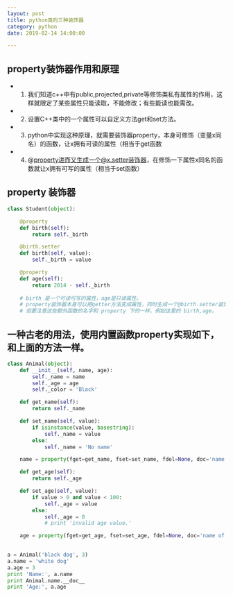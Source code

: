 ```yaml
---
layout: post
title: python类的三种装饰器
category: python
date: 2019-02-14 14:00:00

---
```


## property装饰器作用和原理

* 1. 我们知道c++中有public,projected,private等修饰类私有属性的作用，这样就限定了某些属性只能读取，不能修改；有些能读也能需改。
* 2. 设置C++类中的一个属性可以自定义方法get和set方法。
* 3. python中实现这种原理，就需要装饰器property，本身可修饰（变量x同名）的函数，让x拥有可读的属性（相当于get函数
* 4. @property进而又生成一个@x.setter装饰器，在修饰一下属性x同名的函数就让x拥有可写的属性（相当于set函数）


## property 装饰器

```py
class Student(object):

    @property
    def birth(self):
        return self._birth

    @birth.setter
    def birth(self, value):
        self._birth = value

    @property
    def age(self):
        return 2014 - self._birth
        
    # birth 是一个可读可写的属性，age是只读属性。
    # property装饰器本身可以把getter方法变成属性，同时生成一个@birth.setter装饰器，可以修饰birth变成一个可设置的属性。
    # 但要注意这些额外函数的名字和 property 下的一样，例如这里的 birth,age。
```


## 一种古老的用法，使用内置函数property实现如下，和上面的方法一样。

```py
class Animal(object):
    def __init__(self, name, age):
        self._name = name
        self._age = age
        self._color = 'Black'

    def get_name(self):
        return self._name

    def set_name(self, value):
        if isinstance(value, basestring):
            self._name = value
        else:
            self._name = 'No name'

    name = property(fget=get_name, fset=set_name, fdel=None, doc='name of an animal')

    def get_age(self):
        return self._age

    def set_age(self, value):
        if value > 0 and value < 100:
            self._age = value
        else:
            self._age = 0
            # print 'invalid age value.'

    age = property(fget=get_age, fset=set_age, fdel=None, doc='name of an animal')
    

a = Animal('black dog', 3)
a.name = 'white dog'
a.age = 3
print 'Name:', a.name
print Animal.name.__doc__
print 'Age:', a.age
```



